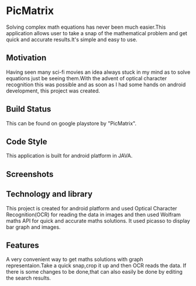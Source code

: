 # PicMatrix
Solving complex math equations has never been much easier.This application allows user to take a snap of the mathematical problem and get 
quick and accurate results.It's simple and easy to use.

## Motivation
Having seen many sci-fi movies an idea always stuck in my mind as to solve equations just be seeing them.With the advent of optical character recognition this was possible and as soon as I had some hands on android development, this project was created.

## Build Status
This can be found on google playstore by "PicMatrix".

## Code Style
This application is built for android platform in JAVA.

## Screenshots



## Technology and library
This project is created for android platform and used Optical Character Recognition(OCR) for reading the data in images and then used
Wolfram maths API for quick and accurate maths solutions. It used picasso to display bar graph and images.

## Features
A very convenient way to get maths solutions with graph representaion.Take a quick snap,crop it up and then OCR reads the data. If there
is some changes to be done,that can also easily be done by editing the search results.


